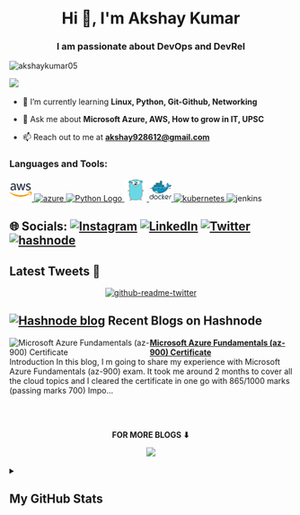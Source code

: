 

<!--
**Akshaykumar05/Akshaykumar05** is a ✨ _special_ ✨ repository because its `README.md` (this file) appears on your GitHub profile.

Here are some ideas to get you started:

- 🔭 I’m currently working on ...
- 🌱 I’m currently learning Pytho, Linux and Github.
- 👯 I’m looking to collaborate on ...
- 🤔 I’m looking for help with ...
- 💬 Ask me about ...
- 📫 How to reach me: ...
- 😄 Pronouns: ...
- ⚡ Fun fact: ...
-->
<h1 align="center">Hi 👋, I'm Akshay Kumar</h1>
<h3 align="center">I am passionate about DevOps and DevRel</h3>

<p align="left"> <img src="https://komarev.com/ghpvc/?username=akshaykumar05&label=Profile%20views&color=0e75b6&style=flat" alt="akshaykumar05" /> </p>
<a href="https://twitter.com/akshayktwt" target="_blank" rel="noreferrer"><img
src="https://img.shields.io/twitter/follow/akshayktwt?logo=twitter&style=for-the-badge&color=0891b2&labelColor=1c1917"
/></a>


- 🌱 I’m currently learning **Linux, Python, Git-Github, Networking**

- 💬 Ask me about **Microsoft Azure, AWS, How to grow in IT, UPSC**

- 📫 Reach out to me at **akshay928612@gmail.com**

<h3 align="left">Languages and Tools:</h3>
<p align="left"> <a href="https://aws.amazon.com" target="_blank" rel="noreferrer"> <img src="https://raw.githubusercontent.com/devicons/devicon/master/icons/amazonwebservices/amazonwebservices-original-wordmark.svg" alt="aws" width="40" height="40"/> </a> <a href="https://azure.microsoft.com/en-in/" target="_blank" rel="noreferrer"> <img src="https://www.vectorlogo.zone/logos/microsoft_azure/microsoft_azure-icon.svg" alt="azure" width="40" height="40"/> </a> <a href="https://www.docker.com/" target="_blank" rel="noreferrer">    <img src="https://cdn.worldvectorlogo.com/logos/python-5.svg" alt="Python Logo" width="50" height="50"/> </a> <a href="https://golang.org" target="_blank" rel="noreferrer"> <img src="https://raw.githubusercontent.com/devicons/devicon/master/icons/go/go-original.svg" alt="go" width="40" height="40"/> </a> <a href="https://www.jenkins.io" target="_blank" rel="noreferrer">  <a href="https://kubernetes.io" target="_blank" rel="noreferrer"><img src="https://raw.githubusercontent.com/devicons/devicon/master/icons/docker/docker-original-wordmark.svg" alt="docker" width="40" height="40"/>  <img src="https://www.vectorlogo.zone/logos/kubernetes/kubernetes-icon.svg" alt="kubernetes" width="40" height="40"/> </a>  <img src="https://www.vectorlogo.zone/logos/jenkins/jenkins-icon.svg" alt="jenkins" width="40" height="40"/> </a>

## 🌐 Socials: [![Instagram](https://img.shields.io/badge/Instagram-%23E4405F.svg?logo=Instagram&logoColor=white)](https://www.instagram.com/akshayktwt/) [![LinkedIn](https://img.shields.io/badge/LinkedIn-%230077B5.svg?logo=linkedin&logoColor=white)](http://www.linkedin.com/in/akshayktwt) [![Twitter](https://img.shields.io/badge/Twitter-%231DA1F2.svg?logo=Twitter&logoColor=white)](https://twitter.com/akshayktwt) [![hashnode](http://img.shields.io/badge/-Hashnode-2962ff?style=flat&logo=hashnode&logoColor=white)](https://Akshaykumar05.hashnode.dev/)

<h2>Latest Tweets 🧵</h2>
<p align='center'><a href="https://twitter.com/akshayktwt"><img src="https://github-readme-twitter.gazf.vercel.app/api?id=akshayktwt&layout=wide" width="350"  alt="github-readme-twitter"></a></p>

<h2> <a href="https://Akshaykumar05.hashnode.dev"><img src="https://github.com/Arindam200/Arindam200/blob/main/CDyAuTy75.png" title="Hashnode" alt="Hashnode blog" width="25"/></a> Recent Blogs on Hashnode</h2>
<!-- HASHNODE_BLOG:START -->
<p align="left">
<a href="https://akshaykumar05.hashnode.dev//microsoft-azure-fundamentals-az-900-certificate" title="Microsoft Azure Fundamentals (az-900) Certificate"><img src="https://cdn.hashnode.com/res/hashnode/image/upload/v1673295373333/48b9533a-3621-4f7f-ac3d-11266dd4b9ef.jpeg" alt="Microsoft Azure Fundamentals (az-900) Certificate" width="250px" align="left" /></a>
<a href="https://akshaykumar05.hashnode.dev//microsoft-azure-fundamentals-az-900-certificate" title="Microsoft Azure Fundamentals (az-900) Certificate"><strong>Microsoft Azure Fundamentals (az-900) Certificate</strong></a>
<br/> Introduction
In this blog, I m going to share my experience with Microsoft Azure Fundamentals (az-900) exam. It took me around 2 months to cover all the cloud topics and I cleared the certificate in one go with 865/1000 marks (passing marks 700)
Impo... </p> <br/> <br/>
<!-- HASHNODE_BLOG:END -->

<div align="center">
<p align="center"><b>FOR MORE BLOGS ⬇</b></p>
<p><a href="https://akshaykumar05.hashnode.dev/"><img src="https://img.shields.io/badge/Hashnode-2962FF?style=for-the-badge&logo=hashnode&logoColor=white"></a></p>
</div>

<details>
<summary><h2>My GitHub Stats</h2></summary>

<p><img align="left" src="https://github-readme-stats.vercel.app/api/top-langs?username=akshaykumar05&show_icons=true&locale=en&layout=compact" alt="akshaykumar05" /></p>

<p>&nbsp;<img align="center" src="https://github-readme-stats.vercel.app/api?username=akshaykumar05&show_icons=true&locale=en" alt="akshaykumar05" /></p>
<td width="45%">
<a href="http://www.github.com/Arindam200"><img src="https://github-readme-stats.vercel.app/api?username=Arindam200&show_icons=true&hide=&count_private=true&title_color=0891b2&text_color=ffffff&icon_color=0891b2&bg_color=1c1917&hide_border=true&show_icons=true" alt="Arindam200's GitHub stats" /></a> 

</td>
<td width="45%">
 <a href="http://www.github.com/Akshaykumar05"><img src="https://github-readme-streak-stats.herokuapp.com/?user=Akshaykumar05&stroke=ffffff&background=1c1917&ring=0891b2&fire=0891b2&currStreakNum=ffffff&currStreakLabel=0891b2&sideNums=ffffff&sideLabels=ffffff&dates=ffffff&hide_border=true" /></a>
 
</table>
</div>
</td>
</tr>

